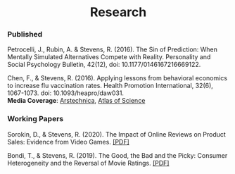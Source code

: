 <center> <h1> Research </h1> </center>

### Published 

Petrocelli, J., Rubin, A. & Stevens, R. (2016). The Sin of Prediction: When Mentally Simulated Alternatives Compete with Reality. Personality and Social Psychology Bulletin, 42(12), doi: 10.1177/0146167216669122. <br/>

Chen, F., & Stevens, R. (2016). Applying lessons from behavioral economics to increase flu vaccination rates. Health Promotion International, 32(6), 1067-1073. doi: 10.1093/heapro/daw031.  
**Media Coverage**: [Arstechnica](https://arstechnica.com/science/2016/05/how-cognitive-biases-contribute-to-people-refusing-the-flu-vaccine/), [Atlas of Science](https://atlasofscience.org/using-behavioral-economics-to-increase-flu-vaccination-rate/)

### Working Papers

Sorokin, D., & Stevens, R. (2020). The Impact of Online Reviews on Product Sales: Evidence from Video Games. [[PDF]](https://www.dropbox.com/s/w5r9afqykvc82md/DescriptivePaper.pdf?dl=0)

Bondi, T., & Stevens, R. (2019). The Good, the Bad and the Picky: Consumer Heterogeneity and the Reversal of Movie Ratings. [[PDF]](https://docs.wixstatic.com/ugd/31323e_df485b50699e488981d2e866713fc1ed.pdf)

